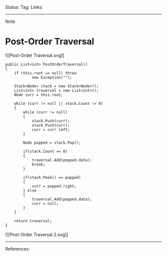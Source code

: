 Status: 
Tag:
Links:

---
> [!note] 
>  # Post-Order Traversal

![[Post-Order Traversal.svg]]

``` run-csharp
public List<int> PostOrderTraversal()
{
	if (this.root == null) throw
			new Exception("");

	Stack<Node> stack = new Stack<Node>();
	List<int> traversal = new List<int>();
	Node curr = this.root;

	while (curr != null || stack.Count != 0)
	{
		while (curr != null)
		{
			stack.Push(curr);
			stack.Push(curr);
			curr = curr.left;
		}
		
		Node popped = stack.Pop();

		if(stack.Count == 0)
		{
			traversal.Add(popped.data);
			break;
		}

		if(stack.Peek() == popped)
		{
			curr = popped.right;
		} else
		{
			traversal.Add(popped.data);
			curr = null;
		}
	}

	return traversal;
}
```


![[Post-Order Traversal.2.svg]]













---
References: